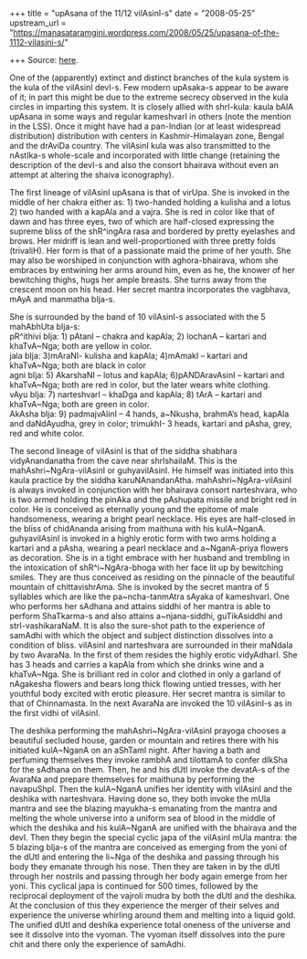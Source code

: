 +++
title = "upAsana of the 11/12 vilAsinI-s"
date = "2008-05-25"
upstream_url = "https://manasataramgini.wordpress.com/2008/05/25/upasana-of-the-1112-vilasini-s/"

+++
Source: [here](https://manasataramgini.wordpress.com/2008/05/25/upasana-of-the-1112-vilasini-s/).

One of the (apparently) extinct and distinct branches of the kula system is the kula of the vilAsinI devI-s. Few modern upAsaka-s appear to be aware of it; in part this might be due to the extreme secrecy observed in the kula circles in imparting this system. It is closely allied with shrI-kula: kaula bAlA upAsana in some ways and regular kameshvarI in others (note the mention in the LSS). Once it might have had a pan-Indian (or at least widespread distribution) distribution with centers in Kashmir-Himalayan zone, Bengal and the drAviDa country. The vilAsinI kula was also transmitted to the nAstIka-s whole-scale and incorporated with little change (retaining the description of the devI-s and also the consort bhairava without even an attempt at altering the shaiva iconography).

The first lineage of vilAsinI upAsana is that of virUpa. She is invoked in the middle of her chakra either as: 1) two-handed holding a kulisha and a lotus 2) two handed with a kapAla and a vajra. She is red in color like that of dawn and has three eyes, two of which are half-closed expressing the supreme bliss of the shR^ingAra rasa and bordered by pretty eyelashes and brows. Her midriff is lean and well-proportioned with three pretty folds (trivaliH). Her form is that of a passionate maid the prime of her youth. She may also be worshiped in conjunction with aghora-bhairava, whom she embraces by entwining her arms around him, even as he, the knower of her bewitching thighs, hugs her ample breasts. She turns away from the crescent moon on his head. Her secret mantra incorporates the vagbhava, mAyA and manmatha bIja-s.

She is surrounded by the band of 10 vilAsinI-s associated with the 5 mahAbhUta bIja-s:  
pR^ithivi bIja: 1) pAtanI – chakra and kapAla; 2) lochanA – kartari and khaTvA\~Nga; both are yellow in color.  
jala bIja: 3)mAraNI- kulisha and kapAla; 4)mAmakI – kartari and khaTvA\~Nga; both are black in color  
agni bIja: 5) AkarshaNI – lotus and kapAla; 6)pANDAravAsinI – kartari and khaTvA\~Nga; both are red in color, but the later wears white clothing.  
vAyu bIja: 7) narteshvarI – khaDga and kapAla; 8) tArA – kartari and khaTvA\~Nga; both are green in color.  
AkAsha bIja: 9) padmajvAlinI – 4 hands, a\~Nkusha, brahmA’s head, kapAla and daNdAyudha, grey in color; trimukhI- 3 heads, kartari and pAsha, grey, red and white color.

The second lineage of vilAsinI is that of the siddha shabhara vidyAnandanatha from the cave near shrIshailaM. This is the mahAshri\~NgAra-vilAsinI or guhyavilAsinI. He himself was initiated into this kaula practice by the siddha karuNAnandanAtha. mahAshri\~NgAra-vilAsinI is always invoked in conjunction with her bhairava consort narteshvara, who is two armed holding the pinAka and the pAshupata missile and bright red in color. He is conceived as eternally young and the epitome of male handsomeness, wearing a bright pearl necklace. His eyes are half-closed in the bliss of chidAnanda arising from maithuna with his kulA\~NganA. guhyavilAsinI is invoked in a highly erotic form with two arms holding a kartari and a pAsha, wearing a pearl necklace and a\~NganA-priya flowers as decoration. She is in a tight embrace with her husband and trembling in the intoxication of shR^i\~NgAra-bhoga with her face lit up by bewitching smiles. They are thus conceived as residing on the pinnacle of the beautiful mountain of chittavishrAma. She is invoked by the secret mantra of 5 syllables which are like the pa\~ncha-tanmAtra sAyaka of kameshvarI. One who performs her sAdhana and attains siddhi of her mantra is able to perform ShaTkarma-s and also attains a\~njana-siddhi, guTikAsiddhi and strI-vashikaraNaM. It is also the sure-shot path to the experience of samAdhi with which the object and subject distinction dissolves into a condition of bliss. vilAsinI and narteshvara are surrounded in their maNdala by two AvaraNa. In the first of them resides the highly erotic vidyAdharI. She has 3 heads and carries a kapAla from which she drinks wine and a khaTvA\~Nga. She is brilliant red in color and clothed in only a garland of nAgakesha flowers and bears long thick flowing untied tresses, with her youthful body excited with erotic pleasure. Her secret mantra is similar to that of Chinnamasta. In the next AvaraNa are invoked the 10 vilAsinI-s as in the first vidhi of vilAsinI.

The deshika performing the mahAshri\~NgAra-vilAsinI prayoga chooses a beautiful secluded house, garden or mountain and retires there with his initiated kulA\~NganA on an aShTamI night. After having a bath and perfuming themselves they invoke rambhA and tilottamA to confer dIkSha for the sAdhana on them. Then, he and his dUtI invoke the devatA-s of the AvaraNa and prepare themselves for maithuna by performing the navapuShpI. Then the kulA\~NganA unifies her identity with vilAsinI and the deshika with narteshvara. Having done so, they both invoke the mUla mantra and see the blazing mayukha-s emanating from the mantra and melting the whole universe into a uniform sea of blood in the middle of which the deshika and his kulA\~NganA are unified with the bhairava and the devI. Then they begin the special cyclic japa of the vilAsinI mUla mantra: the 5 blazing bIja-s of the mantra are conceived as emerging from the yoni of the dUtI and entering the li\~Nga of the deshika and passing through his body they emanate through his nose. Then they are taken in by the dUtI through her nostrils and passing through her body again emerge from her yoni. This cyclical japa is continued for 500 times, followed by the reciprocal deployment of the vajroli mudra by both the dUtI and the deshika. At the conclusion of this they experience the merger of their selves and experience the universe whirling around them and melting into a liquid gold. The unified dUtI and deshika experience total oneness of the universe and see it dissolve into the vyoman. The vyoman itself dissolves into the pure chit and there only the experience of samAdhi.

